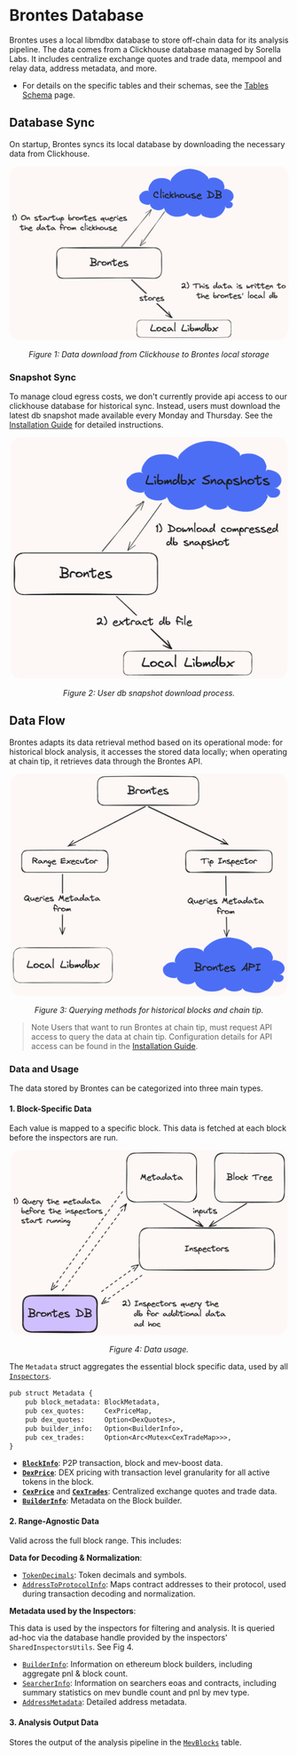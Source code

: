 # Brontes Database

Brontes uses a local libmdbx database to store off-chain data for its analysis pipeline. The data comes from a Clickhouse database managed by Sorella Labs. It includes centralize exchange quotes and trade data, mempool and relay data, address metadata, and more.

- For details on the specific tables and their schemas, see the [Tables Schema](./tables_schema.md) page.

## Database Sync

On startup, Brontes syncs its local database by downloading the necessary data from Clickhouse.

<div style="text-align: center;">
    <img src="./diagrams/db-download.png" alt="brontes-flow" style="border-radius: 20px; width: 600px; height: auto;">
    <p style="font-style: italic;">Figure 1: Data download from Clickhouse to Brontes local storage</p>
</div>

### Snapshot Sync

To manage cloud egress costs, we don't currently provide api access to our clickhouse database for historical sync. Instead, users must download the latest db snapshot made available every Monday and Thursday. See the [Installation Guide](../../installation/installation.md) for detailed instructions.

<div style="text-align: center;">
    <img src="./diagrams/user-download-flow.png" alt="brontes-flow" style="border-radius: 20px; width: 500px; height: auto;">
    <p style="font-style: italic;">Figure 2: User db snapshot download process.</p>
</div>

## Data Flow

Brontes adapts its data retrieval method based on its operational mode: for historical block analysis, it accesses the stored data locally; when operating at chain tip, it retrieves data through the Brontes API.

<div style="text-align: center;">
    <img src="./diagrams/data-query-flow.png" alt="brontes-flow" style="border-radius: 20px; width: 500px; height: auto;">
    <p style="font-style: italic;">Figure 3: Querying methods for historical blocks and chain tip.</p>
</div>

> Note
> Users that want to run Brontes at chain tip, must request API access to query the data at chain tip. Configuration details for API access can be found in the [Installation Guide](../../installation/installation.md).

### Data and Usage

The data stored by Brontes can be categorized into three main types.

#### 1. Block-Specific Data

Each value is mapped to a specific block. This data is fetched at each block before the inspectors are run.

<div style="text-align: center;">
    <img src="./diagrams/data-hot-path.png" alt="brontes-flow" style="border-radius: 20px; width: 500px; height: auto;">
    <p style="font-style: italic;">Figure 4: Data usage.</p>
</div>

The `Metadata` struct aggregates the essential block specific data, used by all [`Inspectors`](https://sorellalabs.github.io/brontes/docs/brontes_inspect/index.html).

```rust,ignore
pub struct Metadata {
    pub block_metadata: BlockMetadata,
    pub cex_quotes:     CexPriceMap,
    pub dex_quotes:     Option<DexQuotes>,
    pub builder_info:   Option<BuilderInfo>,
    pub cex_trades:     Option<Arc<Mutex<CexTradeMap>>>,
}
```

- **[`BlockInfo`](./schema/block.md#block-info-table)**: P2P transaction, block and mev-boost data.
- **[`DexPrice`](./schema/pricing.md#dex-price-table)**: DEX pricing with transaction level granularity for all active tokens in the block.
- **[`CexPrice`](./schema/pricing.md#cexprice-table)** and **[`CexTrades`](./schema/pricing.md#cex-trades-table-schema)**: Centralized exchange quotes and trade data.
- **[`BuilderInfo`](./schema/metadata.md#builder-table)**: Metadata on the Block builder.

#### 2. Range-Agnostic Data

Valid across the full block range. This includes:

**Data for Decoding & Normalization**:

- [`TokenDecimals`](./schema/classification.md#token-decimals-table): Token decimals and symbols.
- [`AddressToProtocolInfo`](./schema/classification.md#addresstoprotocolinfo-table): Maps contract addresses to their protocol, used during transaction decoding and normalization.

**Metadata used by the Inspectors**:

This data is used by the inspectors for filtering and analysis. It is queried ad-hoc via the database handle provided by the inspectors' `SharedInspectorsUtils`. See Fig 4.

- [`BuilderInfo`](./schema/metadata.md#builder-table): Information on ethereum block builders, including aggregate pnl & block count.
- [`SearcherInfo`](./schema/metadata.md#searcher-info-tables): Information on searchers eoas and contracts, including summary statistics on mev bundle count and pnl by mev type.
- [`AddressMetadata`](./schema/metadata.md#address-metadata-table): Detailed address metadata.

#### 3. Analysis Output Data

Stores the output of the analysis pipeline in the [`MevBlocks`](./schema/mev_blocks.md#mev-blocks-table-schema) table.
